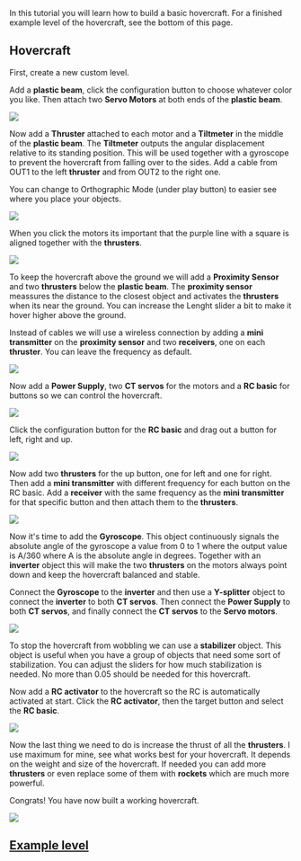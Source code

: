 In this tutorial you will learn how to build a basic hovercraft. For a finished example level of the hovercraft, see the bottom of this page.

## Hovercraft
First, create a new custom level.

Add a **plastic beam**, click the configuration button to choose whatever color you like. Then attach two **Servo Motors** at both ends of the **plastic beam**.

![](https://i.imgur.com/7xOcOmI.png)

Now add a **Thruster** attached to each motor and a **Tiltmeter** in the middle of the **plastic beam**. The **Tiltmeter** outputs the angular displacement relative to its standing position. This will be used together with a gyroscope to prevent the hovercraft from falling over to the sides. Add a cable from OUT1 to the left **thruster** and from OUT2 to the right one.

You can change to Orthographic Mode (under play button) to easier see where you place your objects.

![](https://i.imgur.com/KwB6vDQ.png)

When you click the motors its important that the purple line with a square is aligned together with the **thrusters**.

![](https://i.imgur.com/mydaF7c.png)

To keep the hovercraft above the ground we will add a **Proximity Sensor** and two **thrusters** below the **plastic beam**. The **proximity sensor** meassures the distance to the closest object and activates the **thrusters** when its near the ground. You can increase the Lenght slider a bit to make it hover higher above the ground.

Instead of cables we will use a wireless connection by adding a **mini transmitter** on the **proximity sensor** and two **receivers**, one on each **thruster**. You can leave the frequency as default.

![](https://i.imgur.com/95ynZKg.png)

Now add a **Power Supply**, two **CT servos** for the motors and a **RC basic** for buttons so we can control the hovercraft.

![](https://i.imgur.com/cUlmyso.png)

Click the configuration button for the **RC basic** and drag out a button for left, right and up.

![](https://i.imgur.com/fiH2pFx.png)

Now add two **thrusters** for the up button, one for left and one for right. Then add a **mini transmitter** with different frequency for each button on the RC basic. Add a **receiver** with the same frequency as the **mini transmitter** for that specific button and then attach them to the **thrusters**.

![](https://i.imgur.com/P4r5oKa.png)

Now it's time to add the **Gyroscope**. This object continuously signals the absolute angle of the gyroscope a value from 0 to 1 where the output value
is A/360 where A is the absolute angle in degrees. Together with an **inverter** object this will make the two **thrusters** on the motors always point down and keep the hovercraft balanced and stable.

Connect the **Gyroscope** to the **inverter** and then use a **Y-splitter** object to connect the **inverter** to both **CT servos**. Then connect the **Power Supply** to both **CT servos**, and finally connect the **CT servos** to the **Servo motors**.

![](https://i.imgur.com/wtdKCh5.png)

To stop the hovercraft from wobbling we can use a **stabilizer** object. This object is useful when you have a group of objects that need some sort of stabilization. You can adjust the sliders for how much stabilization is needed. No more than 0.05 should be needed for this hovercraft.

Now add a **RC activator** to the hovercraft so the RC is automatically activated at start. Click the **RC activator**, then the target button and select the **RC basic**.

![](https://i.imgur.com/LPyj3EV.png)

Now the last thing we need to do is increase the thrust of all the **thrusters**. I use maximum for mine, see what works best for your hovercraft. It depends on the weight and size of the hovercraft. If needed you can add more **thrusters** or even replace some of them with **rockets** which are much more powerful.

Congrats! You have now built a working hovercraft.

![](https://i.imgur.com/tLL8MSJ.png)

## [Example level](https://archive.principia-web.se/level/6109)